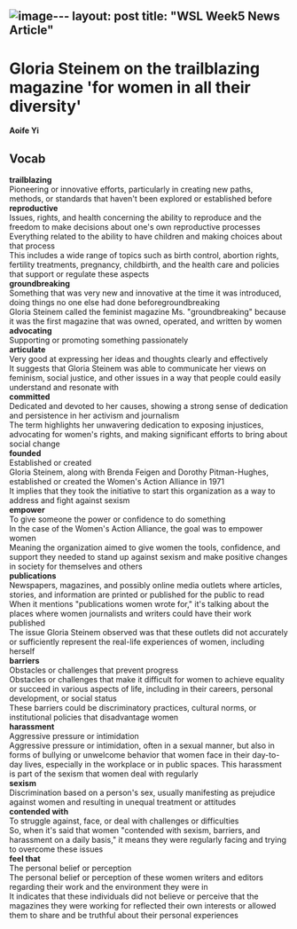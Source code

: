 ![image](https://github.com/growingpenguin/growingpenguin.github.io/assets/110277903/ab4f05ca-2141-4065-808f-faaf432fb2d2)---
layout: post
title:  "WSL Week5 News Article"
---

# Gloria Steinem on the trailblazing magazine 'for women in all their diversity'
**Aoife Yi** <br/>

## Vocab
**trailblazing** <br/>
Pioneering or innovative efforts, particularly in creating new paths, methods, or standards that haven't been explored or established before <br/>
**reproductive** <br/>
Issues, rights, and health concerning the ability to reproduce and the freedom to make decisions about one's own reproductive processes <br/>
Everything related to the ability to have children and making choices about that process <br/>
This includes a wide range of topics such as birth control, abortion rights, fertility treatments, pregnancy, childbirth, and the health care and policies that support or regulate these aspects <br/>
**groundbreaking** <br/>
Something that was very new and innovative at the time it was introduced, doing things no one else had done beforegroundbreaking  <br/>
Gloria Steinem called the feminist magazine Ms. "groundbreaking" because it was the first magazine that was owned, operated, and written by women <br/>
**advocating** <br/>
Supporting or promoting something passionately <br/>
**articulate** <br/>
Very good at expressing her ideas and thoughts clearly and effectively <br/>
It suggests that Gloria Steinem was able to communicate her views on feminism, social justice, and other issues in a way that people could easily understand and resonate with <br/>
**committed** <br/>
Dedicated and devoted to her causes, showing a strong sense of dedication and persistence in her activism and journalism <br/>
The term highlights her unwavering dedication to exposing injustices, advocating for women's rights, and making significant efforts to bring about social change <br/>
**founded** <br/>
Established or created <br/>
Gloria Steinem, along with Brenda Feigen and Dorothy Pitman-Hughes, established or created the Women's Action Alliance in 1971 <br/>
It implies that they took the initiative to start this organization as a way to address and fight against sexism <br/>
**empower** <br/>
To give someone the power or confidence to do something <br/>
In the case of the Women's Action Alliance, the goal was to empower women <br/>
Meaning the organization aimed to give women the tools, confidence, and support they needed to stand up against sexism and make positive changes in society for themselves and others <br/>
**publications** <br/>
Newspapers, magazines, and possibly online media outlets where articles, stories, and information are printed or published for the public to read <br/>
When it mentions "publications women wrote for," it's talking about the places where women journalists and writers could have their work published <br/>
The issue Gloria Steinem observed was that these outlets did not accurately or sufficiently represent the real-life experiences of women, including herself <br/>
**barriers** <br/>
Obstacles or challenges that prevent progress <br/>
Obstacles or challenges that make it difficult for women to achieve equality or succeed in various aspects of life, including in their careers, personal development, or social status <br/>
These barriers could be discriminatory practices, cultural norms, or institutional policies that disadvantage women <br/>
**harassment** <br/>
Aggressive pressure or intimidation <br/>
Aggressive pressure or intimidation, often in a sexual manner, but also in forms of bullying or unwelcome behavior that women face in their day-to-day lives, especially in the workplace or in public spaces. This harassment is part of the sexism that women deal with regularly <br/>
**sexism** <br/>
Discrimination based on a person's sex, usually manifesting as prejudice against women and resulting in unequal treatment or attitudes <br/>
**contended with** <br/>
To struggle against, face, or deal with challenges or difficulties <br/>
So, when it's said that women "contended with sexism, barriers, and harassment on a daily basis," it means they were regularly facing and trying to overcome these issues <br/>
**feel that** <br/>
The personal belief or perception <br/>
The personal belief or perception of these women writers and editors regarding their work and the environment they were in <br/>
It indicates that these individuals did not believe or perceive that the magazines they were working for reflected their own interests or allowed them to share and be truthful about their personal experiences <br/>







